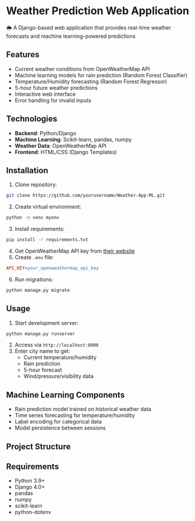 # Weather Prediction Web Application 

🌦️ A Django-based web application that provides real-time weather forecasts and machine learning-powered predictions

## Features
- Current weather conditions from OpenWeatherMap API
- Machine learning models for rain prediction (Random Forest Classifier)
- Temperature/Humidity forecasting (Random Forest Regressor)
- 5-hour future weather predictions
- Interactive web interface
- Error handling for invalid inputs

## Technologies
- **Backend**: Python/Django
- **Machine Learning**: Scikit-learn, pandas, numpy
- **Weather Data**: OpenWeatherMap API
- **Frontend**: HTML/CSS (Django Templates)

## Installation
1. Clone repository:
```bash
git clone https://github.com/yourusername/Weather-App-ML.git
```
2. Create virtual environment:
```bash
python -m venv myenv
```
3. Install requirements:
```bash
pip install -r requirements.txt
```
4. Get OpenWeatherMap API key from [their website](https://openweathermap.org/api)
5. Create `.env` file:
```ini
API_KEY=your_openweathermap_api_key
```
6. Run migrations:
```bash
python manage.py migrate
```

## Usage
1. Start development server:
```bash
python manage.py runserver
```
2. Access via `http://localhost:8000`
3. Enter city name to get:
   - Current temperature/humidity
   - Rain prediction
   - 5-hour forecast
   - Wind/pressure/visibility data

## Machine Learning Components
- Rain prediction model trained on historical weather data
- Time series forecasting for temperature/humidity
- Label encoding for categorical data
- Model persistence between sessions

## Project Structure

## Requirements
- Python 3.9+
- Django 4.0+
- pandas
- numpy
- scikit-learn
- python-dotenv

